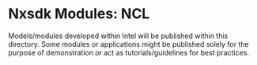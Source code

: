 Nxsdk Modules: NCL
==================

Models/modules developed within Intel will be published within this directory. Some modules or applications might be published solely for the purpose of demonstration or act as tutorials/guidelines for best practices.

